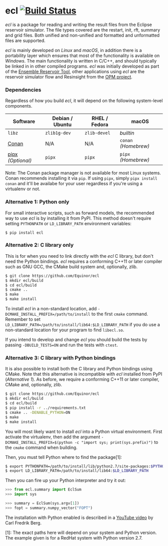 # ecl [![Build Status](https://github.com/equinor/libecl/workflows/ecl%20testing/badge.svg)](https://github.com/equinor/libecl/actions)


*ecl* is a package for reading and writing the result files from
the Eclipse reservoir simulator. The file types covered are the
restart, init, rft, summary and grid files. Both unified and
non-unified and formatted and unformatted files are supported.

*ecl* is mainly developed on *Linux* and *macOS*, in addition there
is a portability layer which ensures that most of the functionality is
available on *Windows*. The main functionality is written in C/C++, and
should typically be linked in in other compiled programs. *ecl* was
initially developed as part of the [Ensemble Reservoir
Tool](http://github.com/Equinor/ert), other applications using
*ecl* are the reservoir simulator flow and Resinsight from the [OPM
project](http://github.com/OPM/).

### Dependencies

Regardless of how you build *ecl*, it will depend on the following system-level
components.

| Software                                           | Debian / Ubuntu | RHEL / Fedora | macOS                |
|----------------------------------------------------|-----------------|---------------|----------------------|
| `libz`                                             | `zlib1g-dev`    | `zlib-devel`  | _builtin_            |
| [Conan](https://conan.io)                          | N/A             | N/A           | `conan` _(Homebrew)_ |
| [pipx](https://pypi.org/project/pipx) _(Optional)_ | `pipx`          | `pipx`        | `pipx` _(Homebrew)_  |

Note: The Conan package manager is not available for most Linux systems. Conan
recommends installing it via `pip`. If using `pipx`, simply `pipx install conan`
and it'll be availabe for your user regardless if you're using a virtualenv or
not.

### Alternative 1: Python only ###
For small interactive scripts, such as forward models, the recommended way to
use *ecl* is by installing it from PyPI. This method doesn't require setting
`PYTHONPATH` or `LD_LIBRARY_PATH` environment variables:

```
$ pip install ecl
```

### Alternative 2: C library only ###
This is for when you need to link directly with the *ecl* C library, but
don't need the Python bindings. *ecl* requires a conforming C++11 or later
compiler such as GNU GCC, the CMake build system and, optionally, zlib.

```bash
$ git clone https://github.com/Equinor/ecl
$ mkdir ecl/build
$ cd ecl/build
$ cmake ..
$ make
$ make install
```

To install *ecl* in a non-standard location, add
`-DCMAKE_INSTALL_PREFIX=/path/to/install` to the first `cmake` command. Remember
to set `LD_LIBRARY_PATH=/path/to/install/lib64:$LD_LIBRARY_PATH` if you do use a
non-standard location for your program to find `libecl.so`.

If you intend to develop and change *ecl* you should build the tests by
passing `-DBUILD_TESTS=ON` and run the tests with `ctest`.

### Alternative 3: C library with Python bindings ###
It is also possible to install both the C library and Python bindings using
CMake. Note that this alternative is incompatible with *ecl* installed from
PyPI (_Alternative 1_). As before, we require a conforming C++11 or later
compiler, CMake and, optionally, zlib.

```bash
$ git clone https://github.com/Equinor/ecl
$ mkdir ecl/build
$ cd ecl/build
$ pip install -r ../requirements.txt
$ cmake .. -DENABLE_PYTHON=ON
$ make
$ make install
```

You will most likely want to install *ecl* into a Python virtual environment.
First activate the virtualenv, then add the argument
`-DCMAKE_INSTALL_PREFIX=$(python -c "import sys; print(sys.prefix)")` to the
`cmake` command when building.

Then, you must tell Python where to find the package[1]:

```bash
$ export PYTHONPATH=/path/to/install/lib/python2.7/site-packages:$PYTHONPATH
$ export LD_LIBRARY_PATH=/path/to/install/lib64:$LD_LIBRARY_PATH
```

Then you can fire up your Python interpreter and try it out:
```python
>>> from ecl.summary import EclSum
>>> import sys

>>> summary = EclSum(sys.argv[1])
>>> fopt = summary.numpy_vector("FOPT")
```

The installation with Python enabled is described in a [YouTube video](https://www.youtube.com/watch?v=Qqy1vA1PSk8) by Carl Fredrik Berg.

[1]: The exact paths here will depend on your system and Python version. The example given is for a RedHat system with Python version 2.7.
